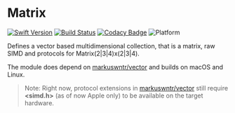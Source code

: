 # Matrix

[![Swift Version](https://img.shields.io/badge/Swift-4.2-red.svg)](https://swift.org/)
[![Build Status](https://travis-ci.com/markuswntr/matrix.svg?branch=master)](https://travis-ci.com/markuswntr/matrix)
[![Codacy Badge](https://api.codacy.com/project/badge/Grade/b915e58e800d4d0487923ec672b606da)](https://www.codacy.com/app/markuswntr/matrix)
![Platform](https://img.shields.io/badge/platform-macOS%20%7C%20linux-lightgrey.svg)

Defines a vector based multidimensional collection, that is a matrix, raw SIMD and protocols for Matrix(2|3|4)x(2|3|4).

The module does depend on [markuswntr/vector](https://github.com/markuswntr/vector) and builds on macOS and Linux.

> Note: Right now, protocol extensions in [markuswntr/vector](https://github.com/markuswntr/vector) still require **<simd.h>** (as of now Apple only) to be available on the target hardware.
